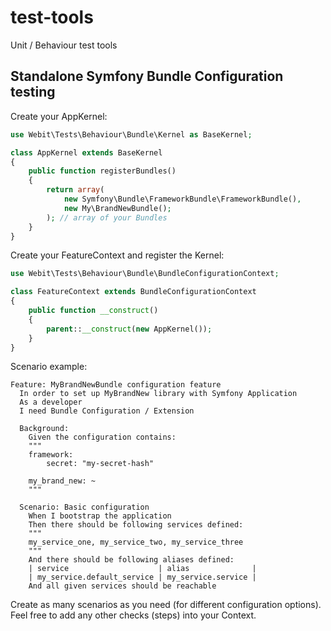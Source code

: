 # test-tools
Unit / Behaviour test tools

## Standalone Symfony Bundle Configuration testing

Create your AppKernel:

```php
use Webit\Tests\Behaviour\Bundle\Kernel as BaseKernel;

class AppKernel extends BaseKernel
{
    public function registerBundles()
    {
        return array(
            new Symfony\Bundle\FrameworkBundle\FrameworkBundle(),
            new My\BrandNewBundle();
        ); // array of your Bundles
    }
}
```

Create your FeatureContext and register the Kernel:

```php
use Webit\Tests\Behaviour\Bundle\BundleConfigurationContext;

class FeatureContext extends BundleConfigurationContext
{
    public function __construct()
    {
        parent::__construct(new AppKernel());
    }
}
```

Scenario example:

```
Feature: MyBrandNewBundle configuration feature
  In order to set up MyBrandNew library with Symfony Application
  As a developer
  I need Bundle Configuration / Extension
  
  Background:
    Given the configuration contains:
    """
    framework:
        secret: "my-secret-hash"
        
    my_brand_new: ~
    """
  
  Scenario: Basic configuration
    When I bootstrap the application
    Then there should be following services defined:
    """
    my_service_one, my_service_two, my_service_three
    """
    And there should be following aliases defined:
    | service                    | alias              |
    | my_service.default_service | my_service.service |
    And all given services should be reachable
```

Create as many scenarios as you need (for different configuration options).
Feel free to add any other checks (steps) into your Context.
